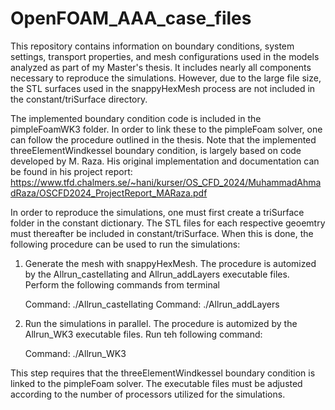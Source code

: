 # OpenFOAM_AAA_case_files
This repository contains information on boundary conditions, system settings, transport properties, and mesh configurations used in the models analyzed as part of my Master's thesis. It includes nearly all components necessary to reproduce the simulations. However, due to the large file size, the STL surfaces used in the snappyHexMesh process are not included in the constant/triSurface directory.

The implemented boundary condition code is included in the pimpleFoamWK3 folder. In order to link these to the pimpleFoam solver, one can follow the procedure outlined in the thesis. Note that the implemented threeElementWindkessel boundary condition, is largely based on code developed by M. Raza. His original implementation and documentation can be found in his project report: https://www.tfd.chalmers.se/~hani/kurser/OS_CFD_2024/MuhammadAhmadRaza/OSCFD2024_ProjectReport_MARaza.pdf

In order to reproduce the simulations, one must first create a triSurface folder in the constant dictionary. The STL files for each respective geoemtry must thereafter be included in constant/triSurface. When this is done, the following procedure can be used to run the simulations: 

1. Generate the mesh with snappyHexMesh. The procedure is automized by the Allrun_castellating and Allrun_addLayers executable files. Perform the following commands from terminal

   Command: ./Allrun_castellating
   Command: ./Allrun_addLayers

2. Run the simulations in parallel. The procedure is automized by the Allrun_WK3 executable files. Run teh following command:

   Command: ./Allrun_WK3

This step requires that the threeElementWindkessel boundary condition is linked to the pimpleFoam solver. The executable files must be adjusted according to the number of processors utilized for the simulations. 
   

